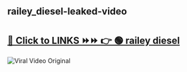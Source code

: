 
 ## railey_diesel-leaked-video 

# <h2><a href="https://clipsfans.com/railey_diesel&ref=git">🔗 Click to LINKS ⏩⏩ 👉 🟢 railey diesel </a></h2>

<a href="https://clipsfans.com/railey_diesel&ref=git" rel="nofollow" data-target="animated-image.originalLink"><img src="https://i.ibb.co.com/xMMVF88/686577567.gif" alt="Viral Video Original" style="max-width: 100%; display: inline-block;" data-target="animated-image.originalImage"></a>
